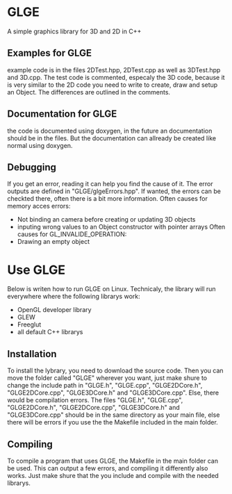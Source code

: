 # GLGE
A simple graphics library for 3D and 2D in C++ 

## Examples for GLGE
example code is in the files 2DTest.hpp, 2DTest.cpp as well as 3DTest.hpp and 3D.cpp. 
The test code is commented, especaly the 3D code, because it is very similar to the
2D code you need to write to create, draw and setup an Object. The differences are
outlined in the comments. 

## Documentation for GLGE
the code is documented using doxygen, in the future an documentation should be in
the files. But the documentation can allready be created like normal using doxygen. 

## Debugging
If you get an error, reading it can help you find the cause of it. The error outputs
are defined in "GLGE/glgeErrors.hpp". If wanted, the errors can be checkted there, 
often there is a bit more information. 
Often causes for memory acces errors:
- Not binding an camera before creating or updating 3D objects
- inputing wrong values to an Object constructor with pointer arrays
Often causes for GL_INVALIDE_OPERATION:
- Drawing an empty object

# Use GLGE
Below is writen how to run GLGE on Linux. 
Technicaly, the library will run everywhere where the following librarys work:
- OpenGL developer library
- GLEW
- Freeglut
- all default C++ librarys

## Installation
To install the lybrary, you need to download the source code. Then you can move the
folder called "GLGE" wherever you want, just make shure to change the include path in
"GLGE.h", "GLGE.cpp", "GLGE2DCore.h", "GLGE2DCore.cpp", "GLGE3DCore.h" and "GLGE3DCore.cpp". 
Else, there would be compilation errors. 
The files "GLGE.h", "GLGE.cpp", "GLGE2DCore.h", "GLGE2DCore.cpp", "GLGE3DCore.h" and
"GLGE3DCore.cpp" should be in the same directory as your main file, else there will be errors
if you use the the Makefile included in the main folder. 

## Compiling
To compile a program that uses GLGE, the Makefile in the main folder can be used. This can
output a few errors, and compiling it differently also works. Just make shure that the you
include and compile with the needed librarys. 